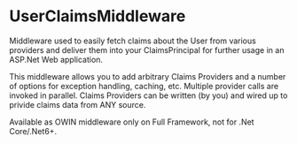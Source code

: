 # UserClaimsMiddleware
Middleware used to easily fetch claims about the User from various providers and deliver them into your ClaimsPrincipal for further usage in an ASP.Net Web application.

This middleware allows you to add arbitrary Claims Providers and a number of options for exception handling, caching, etc. Multiple provider calls are invoked in parallel. Claims Providers can be written (by you) and wired up to privide claims data from ANY source.

Available as OWIN middleware only on Full Framework, not for .Net Core/.Net6+. 
